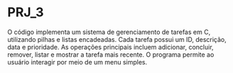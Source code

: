 # PRJ_3
O código implementa um sistema de gerenciamento de tarefas em C, utilizando pilhas e listas encadeadas. Cada tarefa possui um ID, descrição, data e prioridade. As operações principais incluem adicionar, concluir, remover, listar e mostrar a tarefa mais recente. O programa permite ao usuário interagir por meio de um menu simples.
